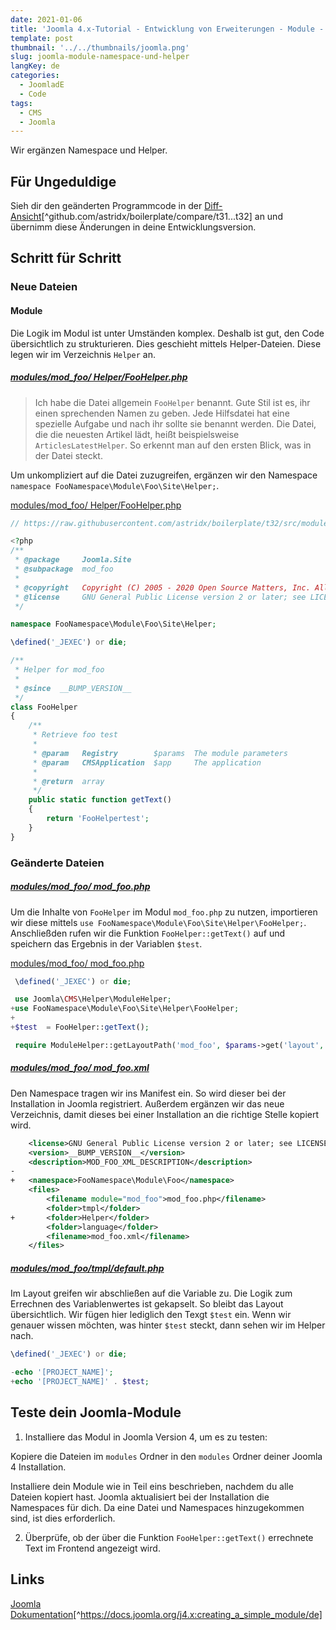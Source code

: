 ```yaml
---
date: 2021-01-06
title: 'Joomla 4.x-Tutorial - Entwicklung von Erweiterungen - Module - Namespace und Helper'
template: post
thumbnail: '../../thumbnails/joomla.png'
slug: joomla-module-namespace-und-helper
langKey: de
categories:
  - JoomladE
  - Code
tags:
  - CMS
  - Joomla
---
```


Wir ergänzen Namespace und Helper.<!-- \index{Modul!Helper} --><!-- \index{Modul!Namespace} -->

## Für Ungeduldige

Sieh dir den geänderten Programmcode in der [Diff-Ansicht](https://github.com/astridx/boilerplate/compare/t31...t32)[^github.com/astridx/boilerplate/compare/t31...t32] an und übernimm diese Änderungen in deine Entwicklungsversion.

## Schritt für Schritt

### Neue Dateien

#### Module

Die Logik im Modul ist unter Umständen komplex. Deshalb ist gut, den Code übersichtlich zu strukturieren. Dies geschieht mittels Helper-Dateien. Diese legen wir im Verzeichnis `Helper` an.

<!-- prettier-ignore -->
##### [modules/mod\_foo/ Helper/FooHelper.php](https://github.com/astridx/boilerplate/blob/13117ebddfc12db184cd96f3f4db1c794bfa735b/src/modules/mod_foo/Helper/FooHelper.php)

> Ich habe die Datei allgemein `FooHelper` benannt. Gute Stil ist es, ihr einen sprechenden Namen zu geben. Jede Hilfsdatei hat eine spezielle Aufgabe und nach ihr sollte sie benannt werden. Die Datei, die die neuesten Artikel lädt, heißt beispielsweise `ArticlesLatestHelper`. So erkennt man auf den ersten Blick, was in der Datei steckt.

Um unkompliziert auf die Datei zuzugreifen, ergänzen wir den Namespace `namespace FooNamespace\Module\Foo\Site\Helper;`.

[modules/mod_foo/ Helper/FooHelper.php](https://raw.githubusercontent.com/astridx/boilerplate/t32/src/modules/mod_foo/src/Helper/FooHelper.php)

```php
// https://raw.githubusercontent.com/astridx/boilerplate/t32/src/modules/mod_foo/src/Helper/FooHelper.php

<?php
/**
 * @package     Joomla.Site
 * @subpackage  mod_foo
 *
 * @copyright   Copyright (C) 2005 - 2020 Open Source Matters, Inc. All rights reserved.
 * @license     GNU General Public License version 2 or later; see LICENSE.txt
 */

namespace FooNamespace\Module\Foo\Site\Helper;

\defined('_JEXEC') or die;

/**
 * Helper for mod_foo
 *
 * @since  __BUMP_VERSION__
 */
class FooHelper
{
	/**
	 * Retrieve foo test
	 *
	 * @param   Registry        $params  The module parameters
	 * @param   CMSApplication  $app     The application
	 *
	 * @return  array
	 */
	public static function getText()
	{
		return 'FooHelpertest';
	}
}

```

### Geänderte Dateien

<!-- prettier-ignore -->
##### [modules/mod\_foo/ mod_foo.php](https://github.com/astridx/boilerplate/blob/13117ebddfc12db184cd96f3f4db1c794bfa735b/src/modules/mod_foo/mod_foo.php)

Um die Inhalte von `FooHelper` im Modul `mod_foo.php` zu nutzen, importieren wir diese mittels `use FooNamespace\Module\Foo\Site\Helper\FooHelper;`. Anschließden rufen wir die Funktion `FooHelper::getText()` auf und speichern das Ergebnis in der Variablen `$test`.

[modules/mod_foo/ mod_foo.php](https://github.com/astridx/boilerplate/blob/13117ebddfc12db184cd96f3f4db1c794bfa735b/src/modules/mod_foo/mod_foo.php)

```php {diff}
 \defined('_JEXEC') or die;

 use Joomla\CMS\Helper\ModuleHelper;
+use FooNamespace\Module\Foo\Site\Helper\FooHelper;
+
+$test  = FooHelper::getText();

 require ModuleHelper::getLayoutPath('mod_foo', $params->get('layout', 'default'));
```

<!-- prettier-ignore -->
##### [modules/mod\_foo/ mod_foo.xml](https://github.com/astridx/boilerplate/blob/13117ebddfc12db184cd96f3f4db1c794bfa735b/src/modules/mod_foo/mod_foo.xml)

Den Namespace tragen wir ins Manifest ein. So wird dieser bei der Installation in Joomla registriert. Außerdem ergänzen wir das neue Verzeichnis, damit dieses bei einer Installation an die richtige Stelle kopiert wird.

```xml {diff}
 	<license>GNU General Public License version 2 or later; see LICENSE.txt</license>
 	<version>__BUMP_VERSION__</version>
 	<description>MOD_FOO_XML_DESCRIPTION</description>
-
+	<namespace>FooNamespace\Module\Foo</namespace>
 	<files>
 		<filename module="mod_foo">mod_foo.php</filename>
 		<folder>tmpl</folder>
+		<folder>Helper</folder>
 		<folder>language</folder>
 		<filename>mod_foo.xml</filename>
 	</files>

```

<!-- prettier-ignore -->
##### [modules/mod\_foo/tmpl/default.php](https://github.com/astridx/boilerplate/blob/13117ebddfc12db184cd96f3f4db1c794bfa735b/src/modules/mod_foo/tmpl/default.php)

Im Layout greifen wir abschließen auf die Variable zu. Die Logik zum Errechnen des Variablenwertes ist gekapselt. So bleibt das Layout übersichtlich. Wir fügen hier lediglich den Texgt `$test` ein. Wenn wir genauer wissen möchten, was hinter `$test` steckt, dann sehen wir im Helper nach.

```php {diff}
\defined('_JEXEC') or die;

-echo '[PROJECT_NAME]';
+echo '[PROJECT_NAME]' . $test;
```

## Teste dein Joomla-Module

1. Installiere das Modul in Joomla Version 4, um es zu testen:

Kopiere die Dateien im `modules` Ordner in den `modules` Ordner deiner Joomla 4 Installation.

Installiere dein Module wie in Teil eins beschrieben, nachdem du alle Dateien kopiert hast. Joomla aktualisiert bei der Installation die Namespaces für dich. Da eine Datei und Namespaces hinzugekommen sind, ist dies erforderlich.

2. Überprüfe, ob der über die Funktion `FooHelper::getText()` errechnete Text im Frontend angezeigt wird.

## Links

[Joomla Dokumentation](https://docs.joomla.org/J4.x:Creating_a_Simple_Module/de)[^https://docs.joomla.org/j4.x:creating_a_simple_module/de]
